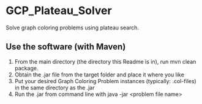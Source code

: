 # GCP_Plateau_Solver
Solve graph coloring problems using plateau search.

## Use the software (with Maven)
1. From the main directory (the directory this Readme is in), run mvn clean package. 
2. Obtain the .jar file from the target folder and place it where you like
3. Put your desired Graph Coloring Problem instances (typically: .col-files) in the same directory as the .jar
4. Run the .jar from command line with java -jar &lt;problem file name&gt;
